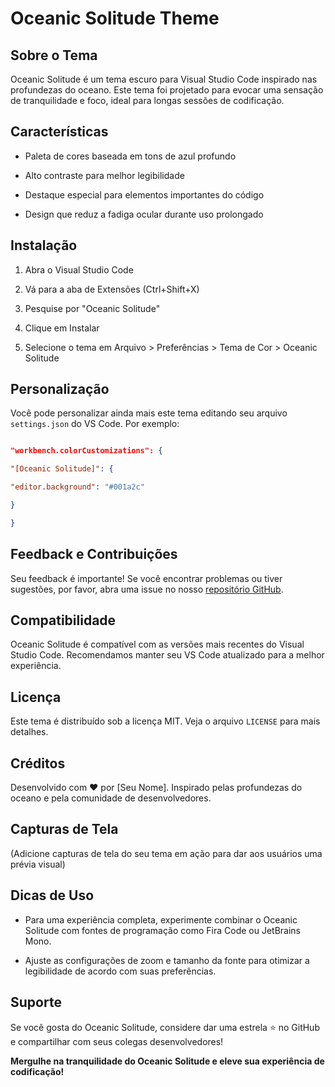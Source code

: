 


# Oceanic Solitude Theme

  

## Sobre o Tema

  

Oceanic Solitude é um tema escuro para Visual Studio Code inspirado nas profundezas do oceano. Este tema foi projetado para evocar uma sensação de tranquilidade e foco, ideal para longas sessões de codificação.

  

## Características

  

- Paleta de cores baseada em tons de azul profundo

- Alto contraste para melhor legibilidade

- Destaque especial para elementos importantes do código

- Design que reduz a fadiga ocular durante uso prolongado

  

## Instalação

  

1. Abra o Visual Studio Code

2. Vá para a aba de Extensões (Ctrl+Shift+X)

3. Pesquise por "Oceanic Solitude"

4. Clique em Instalar

5. Selecione o tema em Arquivo > Preferências > Tema de Cor > Oceanic Solitude

  

## Personalização

  

Você pode personalizar ainda mais este tema editando seu arquivo `settings.json` do VS Code. Por exemplo:

  

```json

"workbench.colorCustomizations": {

"[Oceanic Solitude]": {

"editor.background": "#001a2c"

}

}

```

  

## Feedback e Contribuições

  

Seu feedback é importante! Se você encontrar problemas ou tiver sugestões, por favor, abra uma issue no nosso [repositório GitHub](https://github.com/seu-usuario/oceanic-solitude).

  

## Compatibilidade

  

Oceanic Solitude é compatível com as versões mais recentes do Visual Studio Code. Recomendamos manter seu VS Code atualizado para a melhor experiência.

  

## Licença

  

Este tema é distribuído sob a licença MIT. Veja o arquivo `LICENSE` para mais detalhes.

  

## Créditos

  

Desenvolvido com ❤️ por [Seu Nome]. Inspirado pelas profundezas do oceano e pela comunidade de desenvolvedores.

  

## Capturas de Tela

  
  
  

(Adicione capturas de tela do seu tema em ação para dar aos usuários uma prévia visual)

  

## Dicas de Uso

  

- Para uma experiência completa, experimente combinar o Oceanic Solitude com fontes de programação como Fira Code ou JetBrains Mono.

- Ajuste as configurações de zoom e tamanho da fonte para otimizar a legibilidade de acordo com suas preferências.

  
  

## Suporte

  

Se você gosta do Oceanic Solitude, considere dar uma estrela ⭐ no GitHub e compartilhar com seus colegas desenvolvedores!

  

**Mergulhe na tranquilidade do Oceanic Solitude e eleve sua experiência de codificação!**